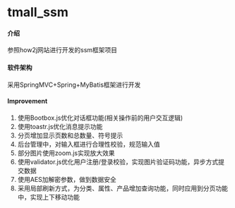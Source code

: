 # tmall_ssm

#### 介绍
参照how2j网站进行开发的ssm框架项目

#### 软件架构
采用SpringMVC+Spring+MyBatis框架进行开发

#### Improvement
1.  使用Bootbox.js优化对话框功能(相关操作前的用户交互逻辑)
2.  使用toastr.js优化消息提示功能
3.  分页增加显示页数和总数量、符号提示
4.  后台管理中，对输入框进行合理性校验，规范输入值
5.  部分图片使用zoom.js实现放大效果
6.  使用validator.js优化用户注册/登录校验，实现图片验证码功能，异步方式提交数据
7.  使用AES加解密参数，做到数据安全
8.  采用局部刷新方式，为分类、属性、产品增加查询功能，同时应用到分页功能中，实现上下移动功能

